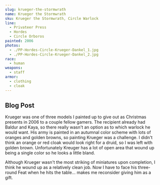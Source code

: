 ```yaml
---
slug: krueger-the-stormwrath
name: Krueger the Stormwrath
sku: Krueger the Stormwrath, Circle Warlock
line:
  - Privateer Press
  - Hordes
  - Circle Orboros
painted: 2006
photos:
  - ./PP-Hordes-Circle-Krueger-Dankel_1.jpg
  - ./PP-Hordes-Circle-Krueger-Dankel_2.jpg
race:
  - human
weapons:
  - staff
armor:
  - clothing
  - cloak
---
```


## Blog Post

Krueger was one of three models I painted up to give out as Christmas presents in 2006 to a couple fellow gamers. The recipient already had Baldur and Kaya, so there really wasn't an option as to which warlock he would want. His army is painted in an autumnal color scheme with lots of oranges and golden browns, so painting Krueger was a challenge. I didn't think an orange or red cloak would look right for a druid, so I was left with golden brown. Unfortunately Kreuger has a lot of open area that wound up being a single color so he looks a little bland.

Although Krueger wasn't the most striking of miniatures upon completion, I think he wound up as a relatively clean job. Now I have to face his three-round Feat when he hits the table... makes me reconsider giving him as a gift.
